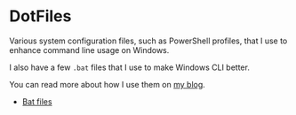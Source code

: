 # DotFiles
Various system configuration files, such as PowerShell profiles, that I use to enhance command line usage on Windows.

I also have a few `.bat` files that I use to make Windows CLI better.

You can read more about how I use them on [my blog](https://giacomolaw.me/blog/).

- [Bat files](https://giacomolaw.me/blog/2019/02/cmd-everywhere/)
